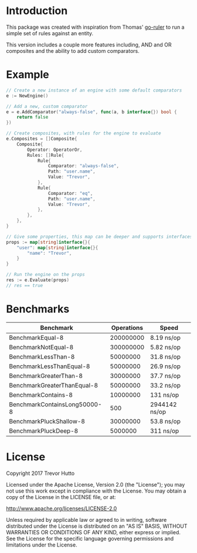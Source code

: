 # Introduction
This package was created with inspiration from Thomas' [go-ruler](https://github.com/hopkinsth/go-ruler) to run a simple set of rules against an entity.

This version includes a couple more features including, AND and OR composites and the ability to add custom comparators.

# Example
```go
// Create a new instance of an engine with some default comparators
e := NewEngine()

// Add a new, custom comparator
e = e.AddComparator("always-false", func(a, b interface{}) bool {
    return false
})

// Create composites, with rules for the engine to evaluate
e.Composites = []Composite{
    Composite{
        Operator: OperatorOr,
        Rules: []Rule{
            Rule{
                Comparator: "always-false",
                Path: "user.name",
                Value: "Trevor",
            },
            Rule{
                Comparator: "eq",
                Path: "user.name",
                Value: "Trevor",
            },
        },
    },
}

// Give some properties, this map can be deeper and supports interfaces
props := map[string]interface{}{
    "user": map[string]interface{}{
        "name": "Trevor",
    }
}

// Run the engine on the props
res := e.Evaluate(props)
// res == true
```

# Benchmarks

|Benchmark|Operations|Speed|
|---------|----------|-----|
|BenchmarkEqual-8|200000000|8.19 ns/op|
|BenchmarkNotEqual-8|300000000|5.82 ns/op|
|BenchmarkLessThan-8|50000000|31.8 ns/op|
|BenchmarkLessThanEqual-8|50000000|26.9 ns/op|
|BenchmarkGreaterThan-8|30000000|37.7 ns/op|
|BenchmarkGreaterThanEqual-8|50000000|33.2 ns/op|
|BenchmarkContains-8|10000000|131 ns/op|
|BenchmarkContainsLong50000-8|500|2944142 ns/op|
|BenchmarkPluckShallow-8|30000000|53.8 ns/op|
|BenchmarkPluckDeep-8|5000000|311 ns/op|

# License

Copyright 2017 Trevor Hutto

Licensed under the Apache License, Version 2.0 (the "License"); you may not use this work except in compliance with the License. You may obtain a copy of the License in the LICENSE file, or at:

http://www.apache.org/licenses/LICENSE-2.0

Unless required by applicable law or agreed to in writing, software distributed under the License is distributed on an "AS IS" BASIS, WITHOUT WARRANTIES OR CONDITIONS OF ANY KIND, either express or implied. See the License for the specific language governing permissions and limitations under the License.